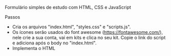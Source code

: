 Formulário simples de estudo com HTML, CSS e JavaScript

Passos

- Cria os arquivos "index.html", "styles.css" e "scripts.js".
- Os ícones serão usados do font awesome (https://fontawesome.com/), nele crie a sua conta, vai em kits e clica no seu kit. Copie o link do script e adiciona após o body no "index.html".
- Implementa o HTML